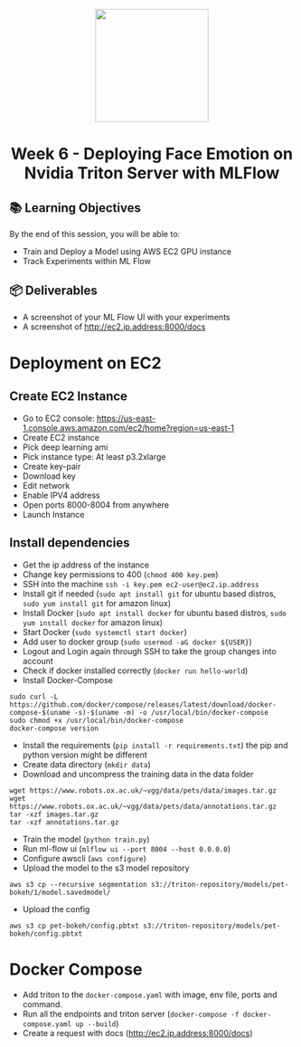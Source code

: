 <p align = "center" draggable=”false”
   ><img src="https://user-images.githubusercontent.com/37101144/161836199-fdb0219d-0361-4988-bf26-48b0fad160a3.png"
     width="200px"
     height="auto"/>
</p>

# <h1 align="center" id="heading">Week 6 - Deploying Face Emotion on Nvidia Triton Server with MLFlow</h1>

## 📚 Learning Objectives

By the end of this session, you will be able to:

- Train and Deploy a Model using AWS EC2 GPU instance
- Track Experiments within ML Flow

## 📦 Deliverables

- A screenshot of your ML Flow UI with your experiments
- A screenshot of <http://ec2.ip.address:8000/docs>

# Deployment on EC2

## Create EC2 Instance

- Go to EC2 console: <https://us-east-1.console.aws.amazon.com/ec2/home?region=us-east-1>
- Create EC2 instance
- Pick deep learning ami
- Pick instance type: At least p3.2xlarge
- Create key-pair
- Download key
- Edit network
- Enable IPV4 address
- Open ports 8000-8004 from anywhere
- Launch Instance

## Install dependencies

- Get the ip address of the instance
- Change key permissions to 400 (`chmod 400 key.pem`)
- SSH into the machine `ssh -i key.pem ec2-user@ec2.ip.address`
- Install git if needed (`sudo apt install git` for ubuntu based distros, `sudo yum install git` for amazon linux)
- Install Docker (`sudo apt install docker` for ubuntu based distros, `sudo yum install docker` for amazon linux)
- Start Docker (`sudo systemctl start docker`)
- Add user to docker group (`sudo usermod -aG docker ${USER}`)
- Logout and Login again through SSH to take the group changes into account
- Check if docker installed correctly (`docker run hello-world`)
- Install Docker-Compose

```
sudo curl -L https://github.com/docker/compose/releases/latest/download/docker-compose-$(uname -s)-$(uname -m) -o /usr/local/bin/docker-compose
sudo chmod +x /usr/local/bin/docker-compose
docker-compose version
```

- Install the requirements (`pip install -r requirements.txt`) the pip and python version might be different
- Create data directory (`mkdir data`)
- Download and uncompress the training data in the data folder

```
wget https://www.robots.ox.ac.uk/~vgg/data/pets/data/images.tar.gz
wget https://www.robots.ox.ac.uk/~vgg/data/pets/data/annotations.tar.gz
tar -xzf images.tar.gz
tar -xzf annotations.tar.gz
```

- Train the model (`python train.py`)
- Run ml-flow ui (`mlflow ui --port 8004 --host 0.0.0.0`)
- Configure awscli (`aws configure`)
- Upload the model to the s3 model repository

```
aws s3 cp --recursive segmentation s3://triton-repository/models/pet-bokeh/1/model.savedmodel/
```

- Upload the config

```
aws s3 cp pet-bokeh/config.pbtxt s3://triton-repository/models/pet-bokeh/config.pbtxt
```

# Docker Compose

- Add triton to the `docker-compose.yaml` with image, env file, ports and command.
- Run all the endpoints and triton server (`docker-compose -f docker-compose.yaml up --build`)
- Create a request with docs (<http://ec2.ip.address:8000/docs>)
